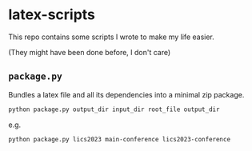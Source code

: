 # latex-scripts

This repo contains some scripts I wrote to make my life easier.

(They might have been done before, I don't care)

## `package.py`

Bundles a latex file and all its dependencies into a minimal zip package.

```sh
python package.py output_dir input_dir root_file output_dir
```

e.g.

```sh
python package.py lics2023 main-conference lics2023-conference
```
